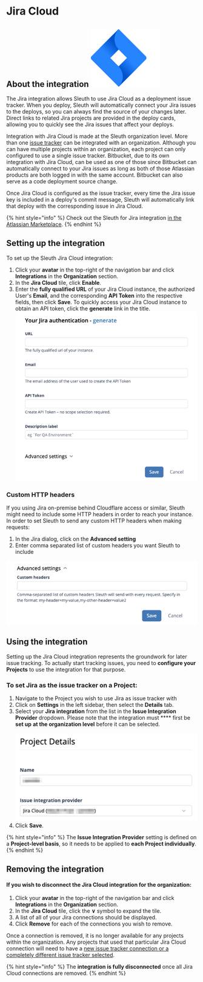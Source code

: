 # Jira Cloud

## About the integration ![](<../../.gitbook/assets/jira-software-2x-blue (1).png>)

The Jira integration allows Sleuth to use Jira Cloud as a deployment issue tracker. When you deploy, Sleuth will automatically connect your Jira issues to the deploys, so you can always find the source of your changes later. Direct links to related Jira projects are provided in the deploy cards, allowing you to quickly see the Jira issues that affect your deploys.

Integration with Jira Cloud is made at the Sleuth organization level. More than one [issue tracker](./) can be integrated with an organization. Although you can have multiple projects within an organization, each project can only configured to use a single issue tracker. Bitbucket, due to its own integration with Jira Cloud, can be used as one of those since Bitbucket can automatically connect to your Jira issues as long as both of those Atlassian products are both logged in with the same account. Bitbucket can also serve as a code deployment source change.

Once Jira Cloud is configured as the issue tracker, every time the Jira issue key is included in a deploy's commit message, Sleuth will automatically link that deploy with the corresponding issue in Jira Cloud.

{% hint style="info" %}
Check out the Sleuth for Jira integration [in the Atlassian Marketplace](https://marketplace.atlassian.com/apps/1223369/sleuth-for-jira?hosting=cloud\&tab=overview).
{% endhint %}

## Setting up the integration

To set up the Sleuth Jira Cloud integration:

1. Click your **avatar** in the top-right of the navigation bar and click **Integrations** in the **Organization** section.
2. In the **Jira Cloud** tile, click **Enable**.
3. Enter the **fully qualified URL** of your Jira Cloud instance, the authorized User's **Email**, and the corresponding **API Token** into the respective fields, then click **Save**. To quickly access your Jira Cloud instance to obtain an API token, click the **generate** link in the title.\
   ![](../../.gitbook/assets/image.png)

### Custom HTTP headers

If you using Jira on-premise behind Cloudflare access or similar, Sleuth might need to include some HTTP headers in order to reach your instance. In order to set Sleuth to send any custom HTTP headers when making requests:

1. In the Jira dialog, click on the **Advanced setting**
2. Enter comma separated list of custom headers you want Sleuth to include

![](<../../.gitbook/assets/image (2).png>)

## Using the integration

Setting up the Jira Cloud integration represents the groundwork for later issue tracking. To actually start tracking issues, you need to **configure your Projects** to use the integration for that purpose.

### To set Jira as the issue tracker on a Project:

1. Navigate to the Project you wish to use Jira as issue tracker with&#x20;
2. Click on **Settings** in the left sidebar, then select the **Details** tab.
3. Select your **Jira** **integration** from the list in the **Issue Integration Provider** dropdown. Please note that the integration must **** first be **set up** **at the organization level** before it can be selected.\
   \
   ![](<../../.gitbook/assets/image (1).png>)
4. Click **Save**.

{% hint style="info" %}
The **Issue Integration Provider** setting is defined on a **Project-level basis**, so it needs to be applied to **each Project individually**.
{% endhint %}

## Removing the integration

#### If you wish to disconnect the Jira Cloud integration for the organization:

1. Click your **avatar** in the top-right of the navigation bar and click **Integrations** in the **Organization** section.
2. In the **Jira Cloud** tile, click the **∨** symbol to expand the tile.
3. A list of all of your Jira connections should be displayed.
4. Click **Remove** for each of the connections you wish to remove.

Once a connection is removed, it is no longer available for any projects within the organization. Any projects that used that particular Jira Cloud connection will need to have a [new issue tracker connection or a completely different issue tracker selected](jira.md#to-set-jira-as-the-issue-tracker-on-a-project).

{% hint style="info" %}
The **integration is fully disconnected** once all Jira Cloud connections are removed.
{% endhint %}
